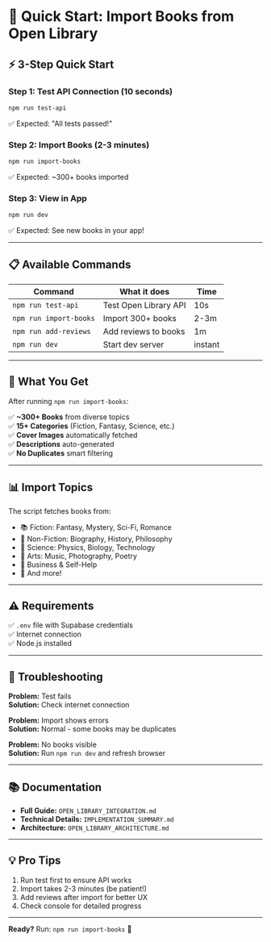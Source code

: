 # 🚀 Quick Start: Import Books from Open Library

## ⚡ 3-Step Quick Start

### Step 1: Test API Connection (10 seconds)
```bash
npm run test-api
```
✅ Expected: "All tests passed!"

### Step 2: Import Books (2-3 minutes)
```bash
npm run import-books
```
✅ Expected: ~300+ books imported

### Step 3: View in App
```bash
npm run dev
```
✅ Expected: See new books in your app!

---

## 📋 Available Commands

| Command | What it does | Time |
|---------|-------------|------|
| `npm run test-api` | Test Open Library API | 10s |
| `npm run import-books` | Import 300+ books | 2-3m |
| `npm run add-reviews` | Add reviews to books | 1m |
| `npm run dev` | Start dev server | instant |

---

## 🎯 What You Get

After running `npm run import-books`:

✅ **~300+ Books** from diverse topics  
✅ **15+ Categories** (Fiction, Fantasy, Science, etc.)  
✅ **Cover Images** automatically fetched  
✅ **Descriptions** auto-generated  
✅ **No Duplicates** smart filtering  

---

## 📊 Import Topics

The script fetches books from:
- 📚 Fiction: Fantasy, Mystery, Sci-Fi, Romance
- 📖 Non-Fiction: Biography, History, Philosophy
- 🔬 Science: Physics, Biology, Technology
- 🎨 Arts: Music, Photography, Poetry
- 💼 Business & Self-Help
- 🌟 And more!

---

## ⚠️ Requirements

✅ `.env` file with Supabase credentials  
✅ Internet connection  
✅ Node.js installed  

---

## 🐛 Troubleshooting

**Problem:** Test fails  
**Solution:** Check internet connection

**Problem:** Import shows errors  
**Solution:** Normal - some books may be duplicates

**Problem:** No books visible  
**Solution:** Run `npm run dev` and refresh browser

---

## 📚 Documentation

- **Full Guide:** `OPEN_LIBRARY_INTEGRATION.md`
- **Technical Details:** `IMPLEMENTATION_SUMMARY.md`
- **Architecture:** `OPEN_LIBRARY_ARCHITECTURE.md`

---

## 💡 Pro Tips

1. Run test first to ensure API works
2. Import takes 2-3 minutes (be patient!)
3. Add reviews after import for better UX
4. Check console for detailed progress

---

**Ready?** Run: `npm run import-books` 🚀
